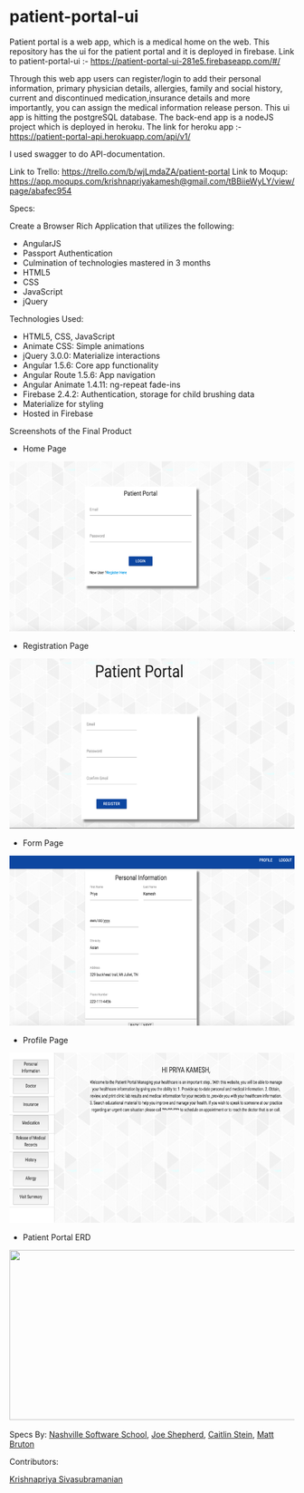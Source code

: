 # patient-portal-ui

Patient portal is a web app, which is a medical home on the web.
This repository has the ui for the patient portal and it is deployed in firebase.
Link to patient-portal-ui :- https://patient-portal-ui-281e5.firebaseapp.com/#/

Through this web app users can register/login to add their personal information, primary physician details, allergies, family and social history, current and discontinued medication,insurance details and more importantly, you can assign the medical information release person.
This ui app is hitting the postgreSQL database. The back-end app is a nodeJS project which is deployed in heroku. The link for heroku app :-https://patient-portal-api.herokuapp.com/api/v1/

I used swagger to do API-documentation.


Link to Trello: https://trello.com/b/wjLmdaZA/patient-portal
Link to Moqup: https://app.moqups.com/krishnapriyakamesh@gmail.com/tBBiieWyLY/view/page/abafec954

Specs:

Create a Browser Rich Application that utilizes the following:
* AngularJS
* Passport Authentication
* Culmination of technologies mastered in 3 months
* HTML5
* CSS
* JavaScript
* jQuery

Technologies Used:

* HTML5, CSS, JavaScript
* Animate CSS: Simple animations
* jQuery 3.0.0: Materialize interactions
* Angular 1.5.6: Core app functionality
* Angular Route 1.5.6: App navigation
* Angular Animate 1.4.11: ng-repeat fade-ins
* Firebase 2.4.2: Authentication, storage for child brushing data
* Materialize for styling
* Hosted in Firebase

Screenshots of the Final Product

* Home Page
<img src="/public/images/patientportal/login.png" height="300px" width="600px">

* Registration Page
<img src="/public/images/patientportal/register.png" height="300px" width="600px">

* Form Page
<img src="/public/images/patientportal/form.png" height="300px" width="600px">


* Profile Page
<img src="/public/images/patientportal/profile.png" height="300px" width="600px">

* Patient Portal ERD
<img src="/public/images/patientportal/pp-erd.png" height="300px" width="600px">

Specs By:
[Nashville Software School](https://github.com/nashville-software-school),
[Joe Shepherd](https://github.com/JoeShep),
[Caitlin Stein](https://github.com/C-Stein),
[Matt Bruton](https://github.com/mattbruton)




Contributors:

[Krishnapriya Sivasubramanian](https://github.com/priyakamesh)

